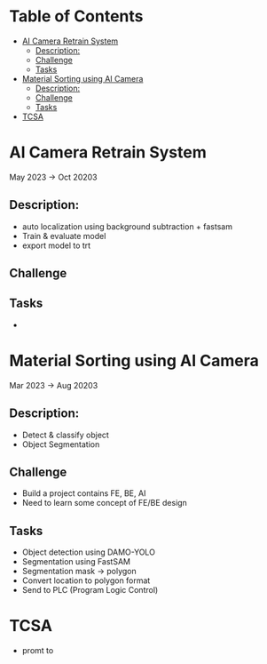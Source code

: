 # Table of Contents <!-- omit in toc -->
<!-- TOC -->
- [AI Camera Retrain System](#ai-camera-retrain-system)
  - [Description:](#description)
  - [Challenge](#challenge)
  - [Tasks](#tasks)
- [Material Sorting using AI Camera](#material-sorting-using-ai-camera)
  - [Description:](#description-1)
  - [Challenge](#challenge-1)
  - [Tasks](#tasks-1)
- [TCSA](#tcsa)


# AI Camera Retrain System
May 2023 -> Oct 20203
## Description:
- auto localization using background subtraction + fastsam
- Train & evaluate model
- export model to trt

## Challenge

## Tasks
- 
# Material Sorting using AI Camera
Mar 2023 -> Aug 20203
## Description:
- Detect & classify object
- Object Segmentation
## Challenge
- Build a project contains FE, BE, AI
- Need to learn some concept of FE/BE design

## Tasks
- Object detection using DAMO-YOLO
- Segmentation using FastSAM
- Segmentation mask -> polygon 
- Convert location to polygon format
- Send to PLC (Program Logic Control)

# TCSA
 - promt to 